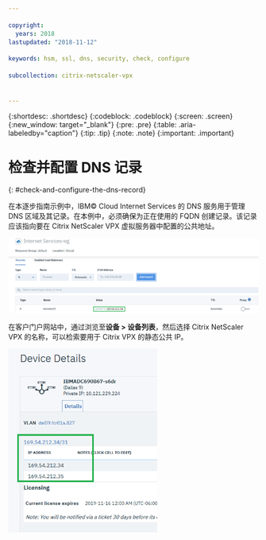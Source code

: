 ```yaml
---

copyright:
  years: 2018
lastupdated: "2018-11-12"

keywords: hsm, ssl, dns, security, check, configure

subcollection: citrix-netscaler-vpx


---
```


{:shortdesc: .shortdesc}
{:codeblock: .codeblock}
{:screen: .screen}
{:new_window: target="_blank"}
{:pre: .pre}
{:table: .aria-labeledby="caption"}
{:tip: .tip}
{:note: .note}
{:important: .important}

# 检查并配置 DNS 记录
{: #check-and-configure-the-dns-record}

在本逐步指南示例中，IBM© Cloud Internet Services 的 DNS 服务用于管理 DNS 区域及其记录。在本例中，必须确保为正在使用的 FQDN 创建记录。该记录应该指向要在 Citrix NetScaler VPX 虚拟服务器中配置的公共地址。

<img src="images/12-add-record.png" alt="图样" style="width: 700px;"/>

在客户门户网站中，通过浏览至**设备 > 设备列表**，然后选择 Citrix NetScaler VPX 的名称，可以检索要用于 Citrix VPX 的静态公共 IP。

<img src="images/13-check-ip.png" alt="图样" style="width: 300px;"/>
